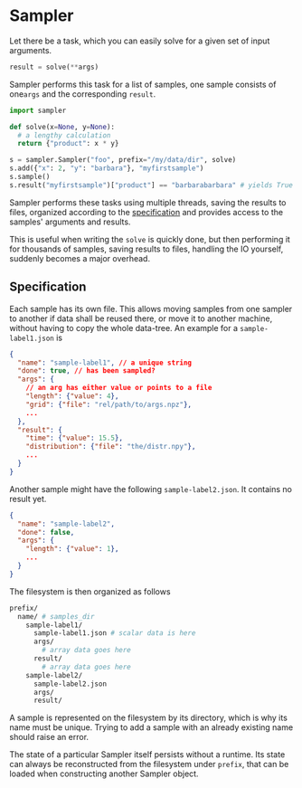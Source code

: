 # Sampler
Let there be a task, which you can easily solve for a given set of input arguments.
```python
result = solve(**args)
```
Sampler performs this task for a list of samples, one sample consists of one`args` and the corresponding `result`.
```python
import sampler

def solve(x=None, y=None):
  # a lengthy calculation
  return {"product": x * y}

s = sampler.Sampler("foo", prefix="/my/data/dir", solve)
s.add({"x": 2, "y": "barbara"}, "myfirstsample")
s.sample()
s.result("myfirstsample")["product"] == "barbarabarbara" # yields True
```

Sampler performs these tasks using multiple threads, saving the results to files, organized according to 
the [specification](#specification) and provides access to the samples' arguments and results.

This is useful when writing the `solve` is quickly done, but then performing it for thousands of samples, 
saving results to files, handling the IO yourself, suddenly becomes a major overhead.

## Specification

Each sample has its own file. This allows moving samples from one sampler to another if data 
shall be reused there, or move it to another machine, without having to copy the whole data-tree.
An example for a `sample-label1.json` is
```json
{
  "name": "sample-label1", // a unique string
  "done": true, // has been sampled?
  "args": {
    // an arg has either value or points to a file
    "length": {"value": 4},
    "grid": {"file": "rel/path/to/args.npz"},
    ...
  },
  "result": {
    "time": {"value": 15.5},
    "distribution": {"file": "the/distr.npy"},
    ...
  }
}
```
Another sample might have the following `sample-label2.json`. It contains no result yet.
```json
{
  "name": "sample-label2",
  "done": false,
  "args": {
    "length": {"value": 1},
    ...
  }
}
```
The filesystem is then organized as follows
```bash
prefix/
  name/ # samples_dir
    sample-label1/
      sample-label1.json # scalar data is here
      args/
        # array data goes here
      result/
        # array data goes here
    sample-label2/
      sample-label2.json
      args/
      result/
```

A sample is represented on the filesystem by its directory, which is why its name must be unique. 
Trying to add a sample with an already existing name should raise an error.

The state of a particular Sampler itself persists without a runtime. Its state 
can always be reconstructed from the filesystem under `prefix`, that can be loaded when 
constructing another Sampler object.